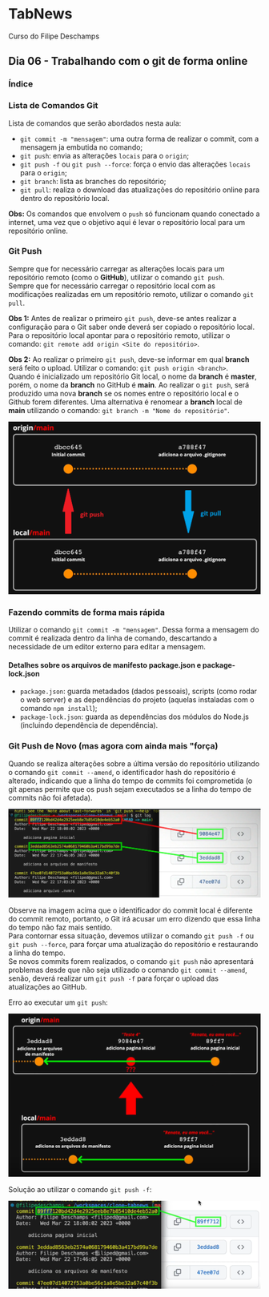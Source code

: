 # TabNews
Curso do Filipe Deschamps

## Dia 06 - Trabalhando com o git de forma online

### Índice

### Lista de Comandos Git

Lista de comandos que serão abordados nesta aula:

- `git commit -m "mensagem"`: uma outra forma de realizar o commit, com a mensagem ja embutida no comando;
- `git push`: envia as alterações `locais` para o `origin`;
- `git push -f` ou `git push --force`: força o envio das alterações `locais` para o `origin`;
- `git branch`: lista as branches do repositório;
- `git pull`: realiza o download das atualizações do repositório online para dentro do repositório local.

**Obs:** Os comandos que envolvem o `push` só funcionam quando conectado a internet, uma vez que o objetivo aqui é levar o repositório local para um repositório online.

### Git Push

Sempre que for necessário carregar as alterações locais para um repositório remoto (como o **GitHub**), utilizar o comando `git push`. <br>
Sempre que for necessário carregar o repositório local com as modificações realizadas em um repositório remoto, utilizar o comando `git pull`.

**Obs 1:** Antes de realizar o primeiro `git push`, deve-se antes realizar a configuração para o Git saber onde deverá ser copiado o repositório local. Para o repositório local apontar para o repositório remoto, utilizar o comando: `git remote add origin <Site do repositório>`.

**Obs 2:** Ao realizar o primeiro `git push`, deve-se informar em qual **branch** será feito o upload. Utilizar o comando: `git push origin <branch>`.<br>
Quando é inicializado um repositório Git local, o nome da **branch** é **master**, porém, o nome da **branch** no GitHub é **main**. Ao realizar o `git push`, será produzido uma nova **branch** se os nomes entre o repositório local e o Github forem diferentes. Uma alternativa é renomear a **branch** local de **main** utilizando o comando: `git branch -m "Nome do repositório"`.<br>

![Git Push e Git Pull](Imagens/04.%20Git%20Push%20e%20Git%20Pull.png)

### Fazendo commits de forma mais rápida

Utilizar o comando `git commit -m "mensagem"`. Dessa forma a mensagem do commit é realizada dentro da linha de comando, descartando a necessidade de um editor externo para editar a mensagem.

#### Detalhes sobre os arquivos de manifesto package.json e package-lock.json

- `package.json`: guarda metadados (dados pessoais), scripts (como rodar o web server) e as dependências do projeto (aquelas instaladas com o comando `npm install`);
- `package-lock.json`: guarda as dependências dos módulos do Node.js (incluindo dependência de dependência).

### Git Push de Novo (mas agora com ainda mais "força)

Quando se realiza alterações sobre a última versão do repositório utilizando o comando `git commit --amend`, o identificador hash do repositório é alterado, indicando que a linha do tempo de commits foi comprometida (o git apenas permite que os push sejam executados se a linha do tempo de commits não foi afetada).

![Lista de Commits](<Imagens/05. Lista de Commits.PNG>)

Observe na imagem acima que o identificador do commit local é diferente do commit remoto, portanto, o Git irá acusar um erro dizendo que essa linha do tempo não faz mais sentido. <br>
Para contornar essa situação, devemos utilizar o comando `git push -f` ou `git push --force`, para forçar uma atualização do repositório e restaurando a linha do tempo. <br>
Se novos commits forem realizados, o comando `git push` não apresentará problemas desde que não seja utilizado o comando `git commit --amend`, senão, deverá realizar um `git push -f` para forçar o upload das atualizações ao GitHub.

Erro ao executar um `git push`:

![Erro ao executar um git push](Imagens/06.%20Erro%20no%20Git%20Push.PNG)

Solução ao utilizar o comando `git push -f`:

![Solução ao utilizar um git push -f](Imagens/07.%20Solução%20no%20Git%20Push.PNG)
